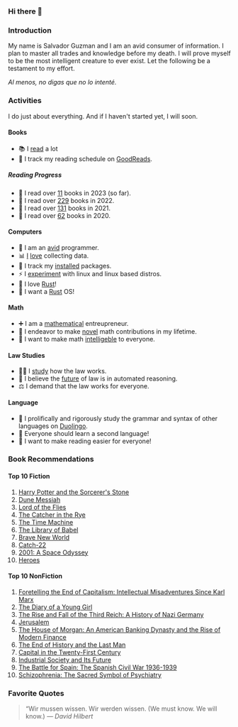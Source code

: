 ### Hi there 👋

### Introduction
My name is Salvador Guzman and I am an avid consumer of information. I plan to master all trades and knowledge before my death. I will prove myself to be the most intelligent creature to ever exist. Let the following be a testament to my effort.

*Al menos, no digas que no lo intenté.*

### Activities
I do just about everything. And if I haven't started yet, I will soon.

#### Books
- 📚 I [read](https://github.com/sguzman/books-i-read) a lot
- 📒 I track my reading schedule on [GoodReads](https://www.goodreads.com/user/show/58613987-salvador-guzman).

##### Reading Progress
- 🧠 I read over [11](https://www.goodreads.com/user_challenges/39128783) books in 2023 (so far).
- 🧠 I read over [229](https://www.goodreads.com/user_challenges/33451118) books in 2022.
- 🧠 I read over [131](https://www.goodreads.com/user_challenges/28170883) books in 2021.
- 🧠 I read over [62](https://www.goodreads.com/user_challenges/24301858) books in 2020.

#### Computers
- 🔭 I am an [avid](https://github.com/sguzman) programmer.
- 📊 [I](https://github.com/sguzman/wolfram-data-repo) [love](https://github.com/sguzman/harvard-atlas-data) collecting data.
- 🌱 I track my [installed](https://github.com/sguzman/package-list) packages.
- ⚡ I [experiment](https://nixos.org/) with linux and linux based distros.
- 🦞 I love [Rust](https://www.rust-lang.org/)!
- 🧪 I want a [Rust](https://www.redox-os.org/) OS!

#### Math
- ➕ I am a [mathematical](https://github.com/sguzman/MathematicaMathFun) entreupreneur.
- 🔢 I endeavor to make [novel](https://github.com/sguzman/collatz-junk) math contributions in my lifetime.
- 🎲 I want to make math [intelligeble](https://www.cde.ca.gov/be/st/ss/documents/ccssmathstandardaug2013.pdf) to everyone.

#### Law Studies
- 👨‍⚖️ I [study](https://github.com/sguzman/us-code-stash) how the law works.
- 🤖 I believe the [future](https://law.mit.edu/pub/draftingx2rl/release/2) of law is in automated reasoning.
- ⚖️ I demand that the law works for everyone.

#### Language
- 🦉 I prolifically and rigorously study the grammar and syntax of other languages on [Duolingo](https://www.duolingo.com/profile/its_me_sguzman).
- 📝 Everyone should learn a second language!
- 🙌 I want to make reading easier for everyone!

### Book Recommendations

#### Top 10 Fiction
1. [Harry Potter and the Sorcerer's Stone](https://www.goodreads.com/book/show/3.Harry_Potter_and_the_Sorcerer_s_Stone)
2. [Dune Messiah](https://www.goodreads.com/book/show/44492285-dune-messiah?ref=nav_sb_ss_1_10)
3. [Lord of the Flies](https://www.goodreads.com/book/show/6193662-lord-of-the-flies)
4. [The Catcher in the Rye](https://www.goodreads.com/book/show/5107.The_Catcher_in_the_Rye)
5. [The Time Machine](https://www.goodreads.com/book/show/2493.The_Time_Machine?ref=nav_sb_ss_1_16)
6. [The Library of Babel](https://www.goodreads.com/book/show/172366.The_Library_of_Babel)
7. [Brave New World](https://www.goodreads.com/book/show/5129.Brave_New_World)
8. [Catch-22](https://www.goodreads.com/book/show/168668.Catch_22)
9. [2001: A Space Odyssey](https://www.goodreads.com/book/show/70535.2001)
10. [Heroes](https://www.goodreads.com/book/show/293951.Heroes)

#### Top 10 NonFiction
1. [Foretelling the End of Capitalism: Intellectual Misadventures Since Karl Marx](https://www.goodreads.com/book/show/51579648-foretelling-the-end-of-capitalism)
2. [The Diary of a Young Girl](https://www.goodreads.com/book/show/48855.The_Diary_of_a_Young_Girl)
3. [The Rise and Fall of the Third Reich: A History of Nazi Germany](https://www.goodreads.com/book/show/767171.The_Rise_and_Fall_of_the_Third_Reich)
4. [Jerusalem](https://www.goodreads.com/book/show/9477628-jerusalem)
5. [The House of Morgan: An American Banking Dynasty and the Rise of Modern Finance](https://www.goodreads.com/book/show/16131.The_House_of_Morgan)
6. [The End of History and the Last Man](https://www.goodreads.com/book/show/57981.The_End_of_History_and_the_Last_Man)
7. [Capital in the Twenty-First Century](https://www.goodreads.com/book/show/18736925-capital-in-the-twenty-first-century)
8. [Industrial Society and Its Future](https://www.goodreads.com/book/show/225468.Industrial_Society_and_Its_Future)
9. [The Battle for Spain: The Spanish Civil War 1936-1939](https://www.goodreads.com/book/show/42660.The_Battle_for_Spain)
10. [Schizophrenia: The Sacred Symbol of Psychiatry](https://www.goodreads.com/book/show/813205.Schizophrenia)
### Favorite Quotes
> “Wir mussen wissen. Wir werden wissen. (We must know. We will know.)
_― David Hilbert_
